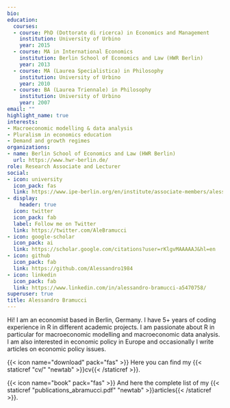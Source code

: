```yaml
---
bio: 
education:
  courses:
  - course: PhD (Dottorato di ricerca) in Economics and Management
    institution: University of Urbino
    year: 2015
  - course: MA in International Economics
    institution: Berlin School of Economics and Law (HWR Berlin)
    year: 2013
  - course: MA (Laurea Specialistica) in Philosophy
    institution: University of Urbino
    year: 2010
  - course: BA (Laurea Triennale) in Philosophy
    institution: University of Urbino
    year: 2007   
email: ""
highlight_name: true
interests:
- Macroeconomic modelling & data analysis
- Pluralism in economics education
- Demand and growth regimes
organizations:
- name: Berlin School of Economics and Law (HWR Berlin)
  url: https://www.hwr-berlin.de/
role: Research Associate and Lecturer
social:
- icon: university
  icon_pack: fas
  link: https://www.ipe-berlin.org/en/institute/associate-members/alessandro-bramucci/
- display:
    header: true
  icon: twitter
  icon_pack: fab
  label: Follow me on Twitter
  link: https://twitter.com/AleBramucci
- icon: google-scholar
  icon_pack: ai
  link: https://scholar.google.com/citations?user=rKlgvMAAAAAJ&hl=en
- icon: github
  icon_pack: fab
  link: https://github.com/Alessandro1984
- icon: linkedin
  icon_pack: fab
  link: https://www.linkedin.com/in/alessandro-bramucci-a5470758/
superuser: true
title: Alessandro Bramucci
---
```


Hi! I am an economist based in Berlin, Germany. I have 5+ years of coding experience in R in different academic projects. I am passionate about R in particular for macroeconomic modelling and macroeconomic data analysis. I am also interested in economic policy in Europe and occasionally I write articles on economic policy issues.

{{< icon name="download" pack="fas" >}} Here you can find my {{< staticref "cv/" "newtab" >}}cv{{< /staticref >}}.

{{< icon name="book" pack="fas" >}} And here the complete list of my {{< staticref "publications_abramucci.pdf" "newtab" >}}articles{{< /staticref >}}.
